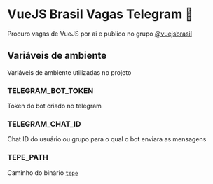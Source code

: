 # VueJS Brasil Vagas Telegram 🤖

Procuro vagas de VueJS por ai e publico no grupo [@vuejsbrasil](https://t.me/vuejsbrasil)

## Variáveis de ambiente

Variáveis de ambiente utilizadas no projeto

### TELEGRAM_BOT_TOKEN

Token do bot criado no telegram

### TELEGRAM_CHAT_ID

Chat ID do usuário ou grupo para o qual o bot enviara as mensagens

### TEPE_PATH

Caminho do binário [`tepe`](https://crates.io/crates/tepe)